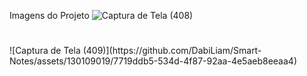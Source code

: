 Imagens do Projeto
![Captura de Tela (408)](https://github.com/DabiLiam/ConversorMp3/assets/130109019/40cd108c-58b6-4348-9d72-49f9770f6f79)
<h1></h1>
![Captura de Tela (409)](https://github.com/DabiLiam/Smart-Notes/assets/130109019/7719ddb5-534d-4f87-92aa-4e5aeb8eeaa4)
